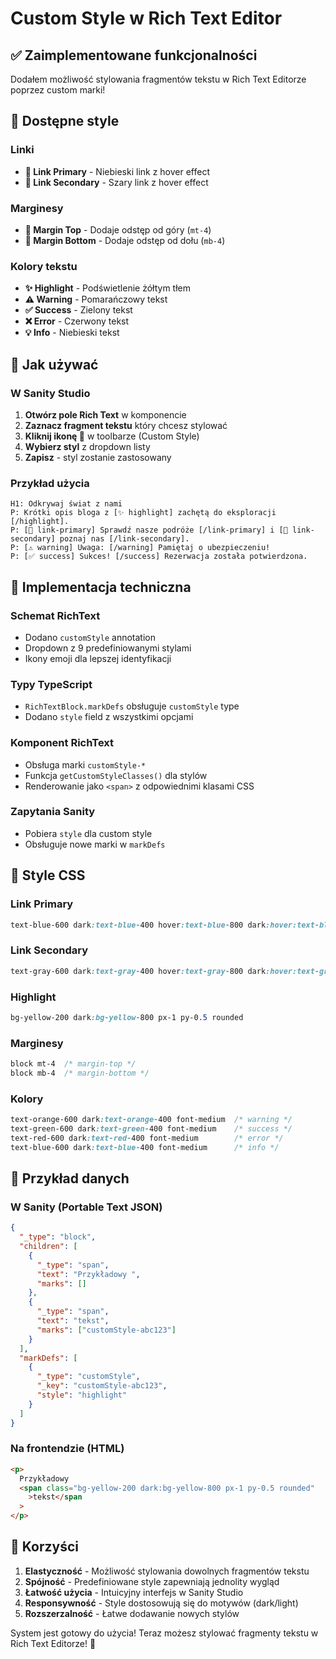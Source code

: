 # Custom Style w Rich Text Editor

## ✅ Zaimplementowane funkcjonalności

Dodałem możliwość stylowania fragmentów tekstu w Rich Text Editorze poprzez custom marki!

## 🎨 Dostępne style

### Linki

- **🔗 Link Primary** - Niebieski link z hover effect
- **🔗 Link Secondary** - Szary link z hover effect

### Marginesy

- **📏 Margin Top** - Dodaje odstęp od góry (`mt-4`)
- **📏 Margin Bottom** - Dodaje odstęp od dołu (`mb-4`)

### Kolory tekstu

- **✨ Highlight** - Podświetlenie żółtym tłem
- **⚠️ Warning** - Pomarańczowy tekst
- **✅ Success** - Zielony tekst
- **❌ Error** - Czerwony tekst
- **💡 Info** - Niebieski tekst

## 🚀 Jak używać

### W Sanity Studio

1. **Otwórz pole Rich Text** w komponencie
2. **Zaznacz fragment tekstu** który chcesz stylować
3. **Kliknij ikonę 🎨** w toolbarze (Custom Style)
4. **Wybierz styl** z dropdown listy
5. **Zapisz** - styl zostanie zastosowany

### Przykład użycia

```
H1: Odkrywaj świat z nami
P: Krótki opis bloga z [✨ highlight] zachętą do eksploracji [/highlight].
P: [🔗 link-primary] Sprawdź nasze podróże [/link-primary] i [🔗 link-secondary] poznaj nas [/link-secondary].
P: [⚠️ warning] Uwaga: [/warning] Pamiętaj o ubezpieczeniu!
P: [✅ success] Sukces! [/success] Rezerwacja została potwierdzona.
```

## 🔧 Implementacja techniczna

### Schemat RichText

- Dodano `customStyle` annotation
- Dropdown z 9 predefiniowanymi stylami
- Ikony emoji dla lepszej identyfikacji

### Typy TypeScript

- `RichTextBlock.markDefs` obsługuje `customStyle` type
- Dodano `style` field z wszystkimi opcjami

### Komponent RichText

- Obsługa marki `customStyle-*`
- Funkcja `getCustomStyleClasses()` dla stylów
- Renderowanie jako `<span>` z odpowiednimi klasami CSS

### Zapytania Sanity

- Pobiera `style` dla custom style
- Obsługuje nowe marki w `markDefs`

## 🎯 Style CSS

### Link Primary

```css
text-blue-600 dark:text-blue-400 hover:text-blue-800 dark:hover:text-blue-300 font-medium
```

### Link Secondary

```css
text-gray-600 dark:text-gray-400 hover:text-gray-800 dark:hover:text-gray-300 font-medium
```

### Highlight

```css
bg-yellow-200 dark:bg-yellow-800 px-1 py-0.5 rounded
```

### Marginesy

```css
block mt-4  /* margin-top */
block mb-4  /* margin-bottom */
```

### Kolory

```css
text-orange-600 dark:text-orange-400 font-medium  /* warning */
text-green-600 dark:text-green-400 font-medium    /* success */
text-red-600 dark:text-red-400 font-medium        /* error */
text-blue-600 dark:text-blue-400 font-medium      /* info */
```

## 📝 Przykład danych

### W Sanity (Portable Text JSON)

```json
{
  "_type": "block",
  "children": [
    {
      "_type": "span",
      "text": "Przykładowy ",
      "marks": []
    },
    {
      "_type": "span",
      "text": "tekst",
      "marks": ["customStyle-abc123"]
    }
  ],
  "markDefs": [
    {
      "_type": "customStyle",
      "_key": "customStyle-abc123",
      "style": "highlight"
    }
  ]
}
```

### Na frontendzie (HTML)

```html
<p>
  Przykładowy
  <span class="bg-yellow-200 dark:bg-yellow-800 px-1 py-0.5 rounded"
    >tekst</span
  >
</p>
```

## 🚀 Korzyści

1. **Elastyczność** - Możliwość stylowania dowolnych fragmentów tekstu
2. **Spójność** - Predefiniowane style zapewniają jednolity wygląd
3. **Łatwość użycia** - Intuicyjny interfejs w Sanity Studio
4. **Responsywność** - Style dostosowują się do motywów (dark/light)
5. **Rozszerzalność** - Łatwe dodawanie nowych stylów

System jest gotowy do użycia! Teraz możesz stylować fragmenty tekstu w Rich Text Editorze! 🎉
